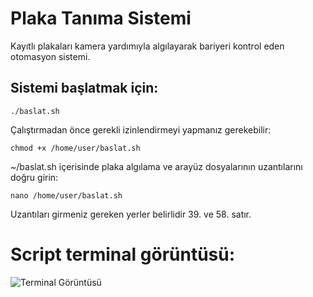 # Plaka Tanıma Sistemi
Kayıtlı plakaları kamera yardımıyla algılayarak bariyeri kontrol eden otomasyon sistemi.

## Sistemi başlatmak için:
```plaintext
./baslat.sh
```
Çalıştırmadan önce gerekli izinlendirmeyi yapmanız gerekebilir:
```plaintext
chmod +x /home/user/baslat.sh
```
~/baslat.sh içerisinde plaka algılama ve arayüz dosyalarının uzantılarını doğru girin:
```plaintext
nano /home/user/baslat.sh
```
Uzantıları girmeniz gereken yerler belirlidir 39. ve 58. satır.

# Script terminal görüntüsü:

![Terminal Görüntüsü](https://github.com/user-attachments/assets/698ece70-ec21-4bb6-bac0-ede2a9b54947)

